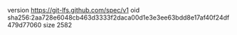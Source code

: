 version https://git-lfs.github.com/spec/v1
oid sha256:2aa728e6048cb463d3333f2daca00d1e3e3ee63bdd8e17af40f24df479d77060
size 2582
